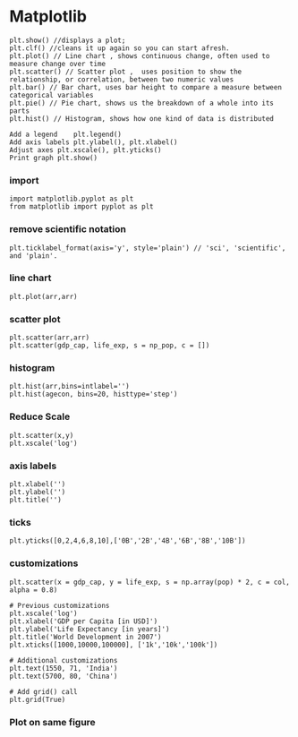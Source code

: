
# Matplotlib
```
plt.show() //displays a plot;
plt.clf() //cleans it up again so you can start afresh.
plt.plot() // Line chart , shows continuous change, often used to measure change over time
plt.scatter() // Scatter plot ,  uses position to show the relationship, or correlation, between two numeric values
plt.bar() // Bar chart, uses bar height to compare a measure between categorical variables
plt.pie() // Pie chart, shows us the breakdown of a whole into its parts
plt.hist() // Histogram, shows how one kind of data is distributed

Add a legend	plt.legend()
Add axis labels	plt.ylabel(), plt.xlabel()
Adjust axes	plt.xscale(), plt.yticks()
Print graph	plt.show()
```

### import
```
import matplotlib.pyplot as plt
from matplotlib import pyplot as plt
```

### remove scientific notation
```
plt.ticklabel_format(axis='y', style='plain') // 'sci', 'scientific', and 'plain'.
```

### line chart
```
plt.plot(arr,arr)
```

### scatter plot
```
plt.scatter(arr,arr)
plt.scatter(gdp_cap, life_exp, s = np_pop, c = [])
```

### histogram
```
plt.hist(arr,bins=intlabel='')
plt.hist(agecon, bins=20, histtype='step')
```

### Reduce Scale
```
plt.scatter(x,y)
plt.xscale('log')
```

### axis labels
```
plt.xlabel('')
plt.ylabel('')
plt.title('')
```

### ticks
```
plt.yticks([0,2,4,6,8,10],['0B','2B','4B','6B','8B','10B'])
```


### customizations
```
plt.scatter(x = gdp_cap, y = life_exp, s = np.array(pop) * 2, c = col, alpha = 0.8)

# Previous customizations
plt.xscale('log') 
plt.xlabel('GDP per Capita [in USD]')
plt.ylabel('Life Expectancy [in years]')
plt.title('World Development in 2007')
plt.xticks([1000,10000,100000], ['1k','10k','100k'])

# Additional customizations
plt.text(1550, 71, 'India')
plt.text(5700, 80, 'China')

# Add grid() call
plt.grid(True)
```

### Plot on same figure 
```

```
